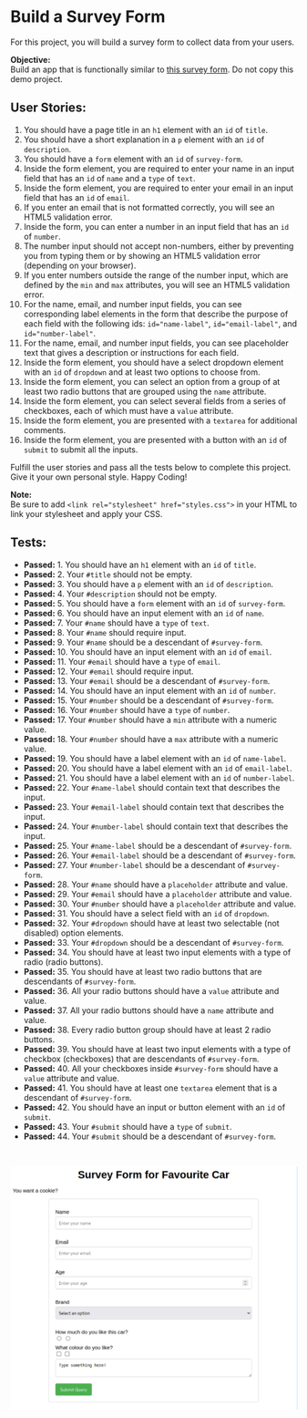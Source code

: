 # Build a Survey Form

For this project, you will build a survey form to collect data from your users.

**Objective:**  
Build an app that is functionally similar to [this survey form](https://survey-form.freecodecamp.rocks). Do not copy this demo project.

## User Stories:

1. You should have a page title in an `h1` element with an `id` of `title`.
2. You should have a short explanation in a `p` element with an `id` of `description`.
3. You should have a `form` element with an `id` of `survey-form`.
4. Inside the form element, you are required to enter your name in an input field that has an `id` of `name` and a `type` of `text`.
5. Inside the form element, you are required to enter your email in an input field that has an `id` of `email`.
6. If you enter an email that is not formatted correctly, you will see an HTML5 validation error.
7. Inside the form, you can enter a number in an input field that has an `id` of `number`.
8. The number input should not accept non-numbers, either by preventing you from typing them or by showing an HTML5 validation error (depending on your browser).
9. If you enter numbers outside the range of the number input, which are defined by the `min` and `max` attributes, you will see an HTML5 validation error.
10. For the name, email, and number input fields, you can see corresponding label elements in the form that describe the purpose of each field with the following ids: `id="name-label"`, `id="email-label"`, and `id="number-label"`.
11. For the name, email, and number input fields, you can see placeholder text that gives a description or instructions for each field.
12. Inside the form element, you should have a select dropdown element with an `id` of `dropdown` and at least two options to choose from.
13. Inside the form element, you can select an option from a group of at least two radio buttons that are grouped using the `name` attribute.
14. Inside the form element, you can select several fields from a series of checkboxes, each of which must have a `value` attribute.
15. Inside the form element, you are presented with a `textarea` for additional comments.
16. Inside the form element, you are presented with a button with an `id` of `submit` to submit all the inputs.

Fulfill the user stories and pass all the tests below to complete this project. Give it your own personal style. Happy Coding!

**Note:**  
Be sure to add `<link rel="stylesheet" href="styles.css">` in your HTML to link your stylesheet and apply your CSS.

## Tests:

- **Passed:** 1. You should have an `h1` element with an `id` of `title`.
- **Passed:** 2. Your `#title` should not be empty.
- **Passed:** 3. You should have a `p` element with an `id` of `description`.
- **Passed:** 4. Your `#description` should not be empty.
- **Passed:** 5. You should have a `form` element with an `id` of `survey-form`.
- **Passed:** 6. You should have an input element with an `id` of `name`.
- **Passed:** 7. Your `#name` should have a `type` of `text`.
- **Passed:** 8. Your `#name` should require input.
- **Passed:** 9. Your `#name` should be a descendant of `#survey-form`.
- **Passed:** 10. You should have an input element with an `id` of `email`.
- **Passed:** 11. Your `#email` should have a `type` of `email`.
- **Passed:** 12. Your `#email` should require input.
- **Passed:** 13. Your `#email` should be a descendant of `#survey-form`.
- **Passed:** 14. You should have an input element with an `id` of `number`.
- **Passed:** 15. Your `#number` should be a descendant of `#survey-form`.
- **Passed:** 16. Your `#number` should have a `type` of `number`.
- **Passed:** 17. Your `#number` should have a `min` attribute with a numeric value.
- **Passed:** 18. Your `#number` should have a `max` attribute with a numeric value.
- **Passed:** 19. You should have a label element with an `id` of `name-label`.
- **Passed:** 20. You should have a label element with an `id` of `email-label`.
- **Passed:** 21. You should have a label element with an `id` of `number-label`.
- **Passed:** 22. Your `#name-label` should contain text that describes the input.
- **Passed:** 23. Your `#email-label` should contain text that describes the input.
- **Passed:** 24. Your `#number-label` should contain text that describes the input.
- **Passed:** 25. Your `#name-label` should be a descendant of `#survey-form`.
- **Passed:** 26. Your `#email-label` should be a descendant of `#survey-form`.
- **Passed:** 27. Your `#number-label` should be a descendant of `#survey-form`.
- **Passed:** 28. Your `#name` should have a `placeholder` attribute and value.
- **Passed:** 29. Your `#email` should have a `placeholder` attribute and value.
- **Passed:** 30. Your `#number` should have a `placeholder` attribute and value.
- **Passed:** 31. You should have a select field with an `id` of `dropdown`.
- **Passed:** 32. Your `#dropdown` should have at least two selectable (not disabled) option elements.
- **Passed:** 33. Your `#dropdown` should be a descendant of `#survey-form`.
- **Passed:** 34. You should have at least two input elements with a type of radio (radio buttons).
- **Passed:** 35. You should have at least two radio buttons that are descendants of `#survey-form`.
- **Passed:** 36. All your radio buttons should have a `value` attribute and value.
- **Passed:** 37. All your radio buttons should have a `name` attribute and value.
- **Passed:** 38. Every radio button group should have at least 2 radio buttons.
- **Passed:** 39. You should have at least two input elements with a type of checkbox (checkboxes) that are descendants of `#survey-form`.
- **Passed:** 40. All your checkboxes inside `#survey-form` should have a `value` attribute and value.
- **Passed:** 41. You should have at least one `textarea` element that is a descendant of `#survey-form`.
- **Passed:** 42. You should have an input or button element with an `id` of `submit`.
- **Passed:** 43. Your `#submit` should have a `type` of `submit`.
- **Passed:** 44. Your `#submit` should be a descendant of `#survey-form`.

<br />

![alt text](image.png)